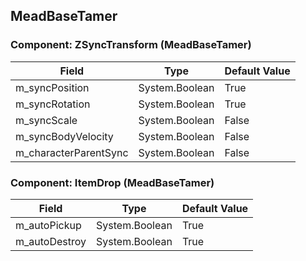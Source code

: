 ## MeadBaseTamer

### Component: ZSyncTransform (MeadBaseTamer)

|Field|Type|Default Value|
|-----|----|-------------|
|m_syncPosition|System.Boolean|True|
|m_syncRotation|System.Boolean|True|
|m_syncScale|System.Boolean|False|
|m_syncBodyVelocity|System.Boolean|False|
|m_characterParentSync|System.Boolean|False|

### Component: ItemDrop (MeadBaseTamer)

|Field|Type|Default Value|
|-----|----|-------------|
|m_autoPickup|System.Boolean|True|
|m_autoDestroy|System.Boolean|True|

